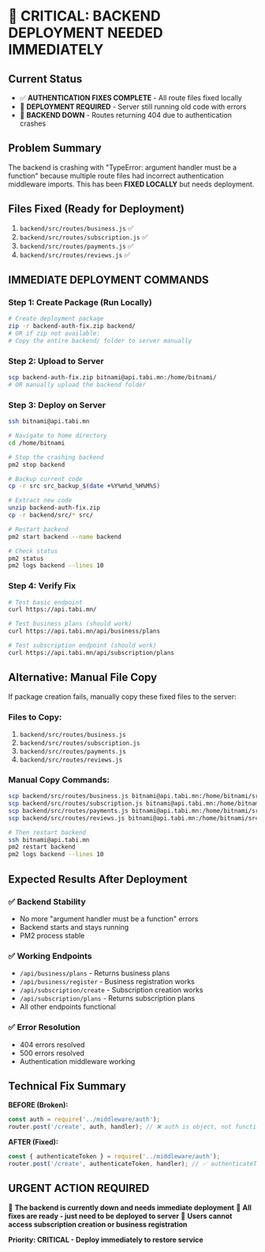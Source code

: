 # 🚨 CRITICAL: BACKEND DEPLOYMENT NEEDED IMMEDIATELY

## Current Status
- ✅ **AUTHENTICATION FIXES COMPLETE** - All route files fixed locally
- 🔴 **DEPLOYMENT REQUIRED** - Server still running old code with errors
- 🔴 **BACKEND DOWN** - Routes returning 404 due to authentication crashes

## Problem Summary
The backend is crashing with "TypeError: argument handler must be a function" because multiple route files had incorrect authentication middleware imports. This has been **FIXED LOCALLY** but needs deployment.

## Files Fixed (Ready for Deployment)
1. `backend/src/routes/business.js` ✅
2. `backend/src/routes/subscription.js` ✅ 
3. `backend/src/routes/payments.js` ✅
4. `backend/src/routes/reviews.js` ✅

## IMMEDIATE DEPLOYMENT COMMANDS

### Step 1: Create Package (Run Locally)
```bash
# Create deployment package
zip -r backend-auth-fix.zip backend/
# OR if zip not available:
# Copy the entire backend/ folder to server manually
```

### Step 2: Upload to Server
```bash
scp backend-auth-fix.zip bitnami@api.tabi.mn:/home/bitnami/
# OR manually upload the backend folder
```

### Step 3: Deploy on Server
```bash
ssh bitnami@api.tabi.mn

# Navigate to home directory
cd /home/bitnami

# Stop the crashing backend
pm2 stop backend

# Backup current code
cp -r src src_backup_$(date +%Y%m%d_%H%M%S)

# Extract new code
unzip backend-auth-fix.zip
cp -r backend/src/* src/

# Restart backend
pm2 start backend --name backend

# Check status
pm2 status
pm2 logs backend --lines 10
```

### Step 4: Verify Fix
```bash
# Test basic endpoint
curl https://api.tabi.mn/

# Test business plans (should work)
curl https://api.tabi.mn/api/business/plans

# Test subscription endpoint (should work)
curl https://api.tabi.mn/api/subscription/plans
```

## Alternative: Manual File Copy

If package creation fails, manually copy these fixed files to the server:

### Files to Copy:
1. `backend/src/routes/business.js`
2. `backend/src/routes/subscription.js`
3. `backend/src/routes/payments.js`
4. `backend/src/routes/reviews.js`

### Manual Copy Commands:
```bash
scp backend/src/routes/business.js bitnami@api.tabi.mn:/home/bitnami/src/routes/
scp backend/src/routes/subscription.js bitnami@api.tabi.mn:/home/bitnami/src/routes/
scp backend/src/routes/payments.js bitnami@api.tabi.mn:/home/bitnami/src/routes/
scp backend/src/routes/reviews.js bitnami@api.tabi.mn:/home/bitnami/src/routes/

# Then restart backend
ssh bitnami@api.tabi.mn
pm2 restart backend
pm2 logs backend --lines 10
```

## Expected Results After Deployment

### ✅ Backend Stability
- No more "argument handler must be a function" errors
- Backend starts and stays running
- PM2 process stable

### ✅ Working Endpoints
- `/api/business/plans` - Returns business plans
- `/api/business/register` - Business registration works
- `/api/subscription/create` - Subscription creation works
- `/api/subscription/plans` - Returns subscription plans
- All other endpoints functional

### ✅ Error Resolution
- 404 errors resolved
- 500 errors resolved
- Authentication middleware working

## Technical Fix Summary

**BEFORE (Broken):**
```javascript
const auth = require('../middleware/auth');
router.post('/create', auth, handler); // ❌ auth is object, not function
```

**AFTER (Fixed):**
```javascript
const { authenticateToken } = require('../middleware/auth');
router.post('/create', authenticateToken, handler); // ✅ authenticateToken is function
```

## URGENT ACTION REQUIRED

🔴 **The backend is currently down and needs immediate deployment**
🔴 **All fixes are ready - just need to be deployed to server**
🔴 **Users cannot access subscription creation or business registration**

**Priority: CRITICAL - Deploy immediately to restore service**
